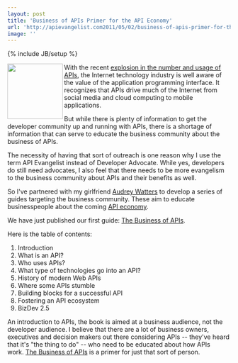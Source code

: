 ```yaml
---
layout: post
title: 'Business of APIs Primer for the API Economy'
url: 'http://apievangelist.com2011/05/02/business-of-apis-primer-for-the-api-economy/'
image: ''
---
```

{% include JB/setup %}
<p>
     <img src="http://kinlane-productions.s3.amazonaws.com/business-of-apis/Business-of-APIs-Front-Cover-Cropped.png"  width="125" align="left" />With the recent <a title="explosion in the number ad usage of APIs" href="http://blog.apievangelist.com/2011/03/08/programmable-web-3000-apis-and-growing/">explosion in the number and usage of APIs</a>, the Internet technology industry is well aware of the value of the application programming interface. It recognizes that APIs drive much of the Internet from social media and cloud computing to mobile applications.
</p>
<p>
     But while there is plenty of information to get the developer community up and running with APIs, there is a shortage of information that can serve to educate the business community about the business of APIs.
</p>
<p>
     The necessity of having that sort of outreach is one reason why I use the term API Evangelist instead of Developer Advocate. While yes, developers do still need advocates, I also feel that there needs to be more evangelism to the business community about APIs and their benefits as well.
</p>
<p>
     So I've partnered with my girlfriend <a title="Audrey Watters" href="http://www.hackeducation.com">Audrey Watters</a> to develop a series of guides targeting the business community. These aim to educate businesspeople about the coming <a title="API economy" href="http://blog.apievangelist.com/2011/01/19/the-new-api-economy/">API economy</a>.
</p>
<p>
     We have just published our first guide: <a title="Business of APIs" href="/business-of-apis.php">The Business of APIs</a>.
</p>
<p>
     Here is the table of contents:
</p>
<ol >
     <li>Introduction
     </li>
     <li>What is an API?
     </li>
     <li>Who uses APIs?
     </li>
     <li>What type of technologies go into an API?
     </li>
     <li>History of modern Web APIs
     </li>
     <li>Where some APIs stumble
     </li>
     <li>Building blocks for a successful API
     </li>
     <li>Fostering an API ecosystem
     </li>
     <li>BizDev 2.5
     </li>
</ol>
<p>
     An introduction to APIs, the book is aimed at a business audience, not the developer audience. I believe that there are a lot of business owners, executives and decision makers out there considering APIs -- they've heard that it's "the thing to do" -- who need to be educated about how APIs work. <a title="Business of APIs" href="/business_of_apis.php">The Business of APIs</a> is a primer for just that sort of person.
</p>
